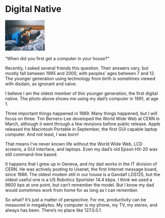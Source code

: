 # Digital Native

<img class="aligncenter" alt="Me and dad in 1991" src="https://raw.githubusercontent.com/peterburk/blog/master/digitalnative.png" width="128">

“When did you first get a computer in your house?”

Recently, I asked several friends this question. Their answers vary, but mostly fall between 1995 and 2000, with peoples’ ages between 7 and 12. The younger generation using technology from birth is sometimes viewed with disdain, as ignorant and naïve.

 

I believe I am the oldest member of this younger generation, the first digital native. The photo above shows me using my dad’s computer in 1991, at age 1.

 

Three important things happened in 1989. Many things happened, but I will focus on three. Tim Berners-Lee developed the World Wide Web at CERN in March, although it went through a few revisions before public release. Apple released the Macintosh Portable in September, the first GUI capable laptop computer. And not least, I was born!

 

That means I’ve never known life without the World Wide Web, LCD screens, a GUI interface, and laptops. Even my dad’s old Epson HX-20 was still command-line based.

 

It happens that I grew up in Geneva, and my dad works in the IT division of CERN. He was actively posting to Usenet, the first Internet message board, since 1986. The oldest modem still in our house is a Gandalf LDS125, but the oldest useful one is a US Robotics Sportster 14.4 kbps. I think we used a 9600 bps at one point, but can’t remember the model. But I know my dad would sometimes work from home for as long as I can remember.

 

So what? It’s just a matter of perspective. For me, productivity can be measured in megabytes. My computer is my phone, my TV, my stereo, and always has been. There’s no place like 127.0.0.1.

